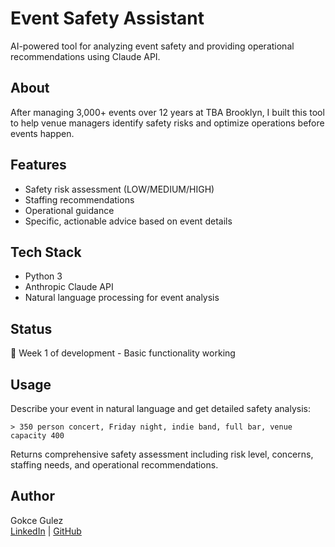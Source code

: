 # Event Safety Assistant

AI-powered tool for analyzing event safety and providing operational recommendations using Claude API.

## About

After managing 3,000+ events over 12 years at TBA Brooklyn, I built this tool to help venue managers identify safety risks and optimize operations before events happen.

## Features

- Safety risk assessment (LOW/MEDIUM/HIGH)
- Staffing recommendations
- Operational guidance
- Specific, actionable advice based on event details

## Tech Stack

- Python 3
- Anthropic Claude API
- Natural language processing for event analysis

## Status

🚧 Week 1 of development - Basic functionality working

## Usage

Describe your event in natural language and get detailed safety analysis:
```
> 350 person concert, Friday night, indie band, full bar, venue capacity 400
```

Returns comprehensive safety assessment including risk level, concerns, staffing needs, and operational recommendations.

## Author

Gokce Gulez  
[LinkedIn](https://linkedin.com/in/gio-gokce-gulez) | [GitHub](https://github.com/ggulez)
